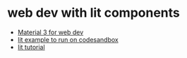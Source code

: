 # web dev with lit components


- [Material 3 for web dev](https://m3.material.io/develop/web)
- [lit example to run on codesandbox](https://github.com/lit/lit-element-starter-js)
- [lit tutorial](https://lit.dev/tutorials/intro-to-lit/)
